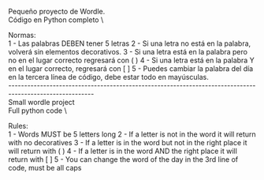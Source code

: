 Pequeño proyecto de Wordle.\
Código en Python completo \

Normas:  \
1 - Las palabras DEBEN tener 5 letras
2 - Si una letra no está en la palabra, volverá sin elementos decorativos.
3 - Si una letra está en la palabra pero no en el lugar correcto regresará con ( )
4 - Si una letra está en la palabra Y en el lugar correcto, regresará con [ ]
5 - Puedes cambiar la palabra del día en la tercera línea de código, debe estar todo en mayúsculas.  \
--------------------------------------------------------------------------------------------------------- \
Small wordle project  \
Full python code \

Rules: \
1 - Words MUST be 5 letters long
2 - If a letter is not in the word it will return with no decoratives
3 - If a letter is in the word but not in the right place it will return with ( )
4 - If a letter is in the word AND the right place it will return with [ ]
5 - You can change the word of the day in the 3rd line of code, must be all caps

